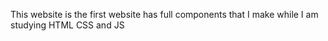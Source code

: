 This website is the first website has full components that I make while I am studying HTML CSS and JS